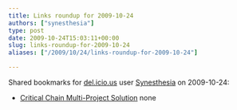 ```yaml
---
title: Links roundup for 2009-10-24
authors: ["synesthesia"]
type: post
date: 2009-10-24T15:03:11+00:00
slug: links-roundup-for-2009-10-24 
aliases: ["/2009/10/24/links-roundup-for-2009-10-24"]

---
```

Shared bookmarks for [del.icio.us][1] user [Synesthesia][2] on 2009-10-24:

  * [Critical Chain Multi-Project Solution][3] 
    none</li> </ul>

 [1]: https://del.icio.us/
 [2]: https://del.icio.us/synesthesia
 [3]: https://www.agilemanagement.net/Articles/Papers/CriticalChainMulti-Projec.html